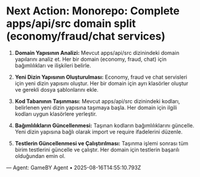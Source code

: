 # Next Action: Monorepo: Complete apps/api/src domain split (economy/fraud/chat services)

1. **Domain Yapısının Analizi:** Mevcut apps/api/src dizinindeki domain yapılarını analiz et. Her bir domain (economy, fraud, chat) için bağımlılıkları ve ilişkileri belirle.

2. **Yeni Dizin Yapısının Oluşturulması:** Economy, fraud ve chat servisleri için yeni dizin yapısını oluştur. Her bir domain için ayrı klasörler oluştur ve gerekli dosya şablonlarını ekle.

3. **Kod Tabanının Taşınması:** Mevcut apps/api/src dizinindeki kodları, belirlenen yeni dizin yapısına taşımaya başla. Her domain için ilgili kodları uygun klasörlere yerleştir.

4. **Bağımlılıkların Güncellenmesi:** Taşınan kodların bağımlılıklarını güncelle. Yeni dizin yapısına bağlı olarak import ve require ifadelerini düzenle.

5. **Testlerin Güncellenmesi ve Çalıştırılması:** Taşınma işlemi sonrası tüm birim testlerini güncelle ve çalıştır. Her domain için testlerin başarılı olduğundan emin ol.

— Agent: GameBY Agent • 2025-08-16T14:55:10.793Z
